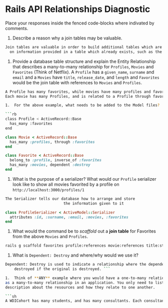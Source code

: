 # Rails API Relationships Diagnostic

Place your responses inside the fenced code-blocks where indivated by comments.

1.  Describe a reason why a join tables may be valuable.

```sh
Join tables are valuable in order to build additional tables which are dependent
  on information provided in a table which already exists, such as the information in 'Appointments' depends on the 'Doctors' and 'Patients'
```

1.  Provide a database table structure and explain the Entity Relationship that
describes a many-to-many relationship for `Profiles`, `Movies` and `Favorites`
(Think of Netflix). A `Profile` has a `given_name`, `surname` and `email` and a
`Movies` have `title`, `release_date`, and `length` and `Favorites` would be the
join table with references to `Movies` and `Profiles`.

```sh
A Profile has many favorites, while movies have many profiles and favorites belong to a profile. A favorites belong to a profile, but has many movies.
Each movie has many Profiles, and is related to a Profile through favorites.```

1.  For the above example, what needs to be added to the Model files?

```rb
class Profile < ActiveRecord::Base
  has_many :favorites
end
```

```rb
class Movie < ActiveRecord::Base
  has_many :profiles, through :favorites
end
```

```rb
class Favorite < ActiveRecord::Base
  belong_to :profile, inverse_of :favorites
  has_many :movies, dependent :destroy
end
```

1.  What is the purpose of a serializer? What would our `Profile` serializer look
like to show all movies favorited by a profile on
`http://localhost:3000/profiles/1`

```sh
The Serializer tells our database how to arrange and store
                          the information given to it

```

```rb
class ProfileSerializer < ActiveModel::Serializer
  attributes :id, :surname, :email, :movies, :favorites
end
```

1.  What would the command be to _scaffold_ out a **join table** for Favorites from
the above `Movies` and `Profiles`.

```sh
rails g scaffold favorites profile:references movie:references title:string, release_date: date, length: integer
```

1.  What is `Dependent: Destroy` and where/why would we use it?

```sh
Dependent: Destroy is used to indicate a relationship where the dependent should be
    destroyed if the original is destroyed. ```

1.  Think of **ANY** example where you would have a one-to-many relationship as well
as a many-to-many relationship in an application. You only need to list the
description about the resources and how they relate to one another.

```sh
A WDICohort has many students, and has many consultants. Each consultant has_many students through a WDICohort yet belongs to the WDICohort. Each student has many consultants through a WDICohort, but also belongs to the WDICohort.

```
